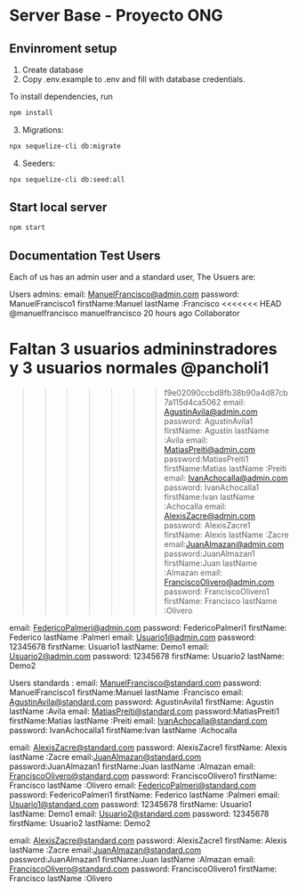 # Server Base - Proyecto ONG


## Envinroment setup

1) Create database
2) Copy .env.example to .env and fill with database credentials.

To install dependencies, run
``` bash
npm install
```

3) Migrations:
``` bash
npx sequelize-cli db:migrate
```

4) Seeders:
``` bash
npx sequelize-cli db:seed:all
```

## Start local server

``` bash
npm start
```


## Documentation Test Users
Each of us has an admin user and a standard user, The Usuers are:

Users admins:
email: ManuelFrancisco@admin.com     password: ManuelFrancisco1  firstName:Manuel  lastName :Francisco
<<<<<<< HEAD
@manuelfrancisco manuelfrancisco 20 hours ago Collaborator

Faltan 3 usuarios admininstradores y 3 usuarios normales
@pancholi1
=======
>>>>>>> f9e02090ccbd8fb38b90a4d87cb7a115d4ca5062
email: AgustinAvila@admin.com    password: AgustinAvila1  firstName: Agustin  lastName :Avila
email: MatiasPreiti@admin.com   password:MatiasPreiti1  firstName:Matias  lastName :Preiti
email: IvanAchocalla@admin.com   password: IvanAchocalla1 firstName:Ivan  lastName :Achocalla
email: AlexisZacre@admin.com    password: AlexisZacre1 firstName: Alexis lastName :Zacre
email:JuanAlmazan@admin.com    password:JuanAlmazan1  firstName:Juan  lastName :Almazan
email: FranciscoOlivero@admin.com   password: FranciscoOlivero1 firstName: Francisco  lastName :Olivero

email: FedericoPalmeri@admin.com   password: FedericoPalmeri1 firstName: Federico lastName :Palmeri 
email: Usuario1@admin.com   password: 12345678   firstName: Usuario1   lastName: Demo1 
email: Usuario2@admin.com   password: 12345678   firstName: Usuario2   lastName: Demo2 



Users standards :
email: ManuelFrancisco@standard.com     password: ManuelFrancisco1  firstName:Manuel  lastName :Francisco
email: AgustinAvila@standard.com    password: AgustinAvila1  firstName: Agustin  lastName :Avila
email: MatiasPreiti@standard.com   password:MatiasPreiti1  firstName:Matias  lastName :Preiti
email: IvanAchocalla@standard.com   password: IvanAchocalla1 firstName:Ivan  lastName :Achocalla

email: AlexisZacre@standard.com    password: AlexisZacre1 firstName: Alexis  lastName :Zacre
email:JuanAlmazan@standard.com    password:JuanAlmazan1  firstName:Juan   lastName :Almazan
email: FranciscoOlivero@standard.com   password: FranciscoOlivero1 firstName: Francisco  lastName :Olivero
email: FedericoPalmeri@standard.com   password: FedericoPalmeri1 firstName: Federico   lastName :Palmeri 
email: Usuario1@standard.com   password: 12345678   firstName: Usuario1   lastName: Demo1 
email: Usuario2@standard.com   password: 12345678   firstName: Usuario2   lastName: Demo2 

email: AlexisZacre@standard.com    password: AlexisZacre1 firstName: Alexis lastName :Zacre
email:JuanAlmazan@standard.com    password:JuanAlmazan1  firstName:Juan  lastName :Almazan
email: FranciscoOlivero@standard.com   password: FranciscoOlivero1 firstName: Francisco  lastName :Olivero




